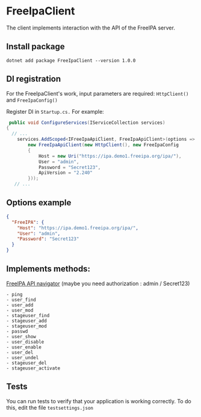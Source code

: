 # FreeIpaClient

The client implements interaction with the API of the FreeIPA server.

## Install package

`dotnet add package FreeIpaClient --version 1.0.0`

## DI registration

For the FreeIpaClient's work, input parameters are required: `HttpClient()` and `FreeIpaConfig()`

Register DI in `Startup.cs.` For example:
```c#
 public void ConfigureServices(IServiceCollection services)
{
  // ...
    services.AddScoped<IFreeIpaApiClient, FreeIpaApiClient>(options => 
        new FreeIpaApiClient(new HttpClient(), new FreeIpaConfig
        {
            Host = new Uri("https://ipa.demo1.freeipa.org/ipa/"),
            User = "admin",
            Password = "Secret123",
            ApiVersion = "2.240"
        }));
   // ...            
```
## Options example
```json
{
  "FreeIPA": {
    "Host": "https://ipa.demo1.freeipa.org/ipa/",
    "User": "admin",
    "Password": "Secret123"
  }
}
```

## Implements methods:

[FreeIPA API navigator](https://ipa.demo1.freeipa.org/ipa/ui/#/p/apibrowser/type=command)
(maybe you need authorization : admin / Secret123)

```
- ping
- user_find
- user_add
- user_mod
- stageuser_find
- stageuser_add
- stageuser_mod
- passwd
- user_show
- user_disable
- user_enable
- user_del
- user_undel
- stageuser_del
- stageuser_activate
```

## Tests
You can run tests to verify that your application is working correctly. To do this, edit the file `testsettings.json`
